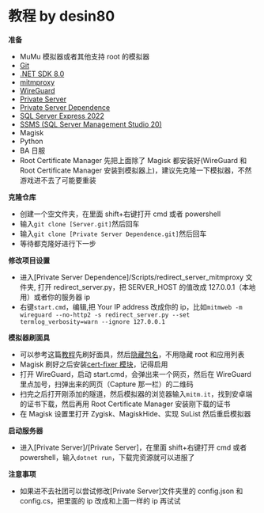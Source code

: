 # 教程 by desin80

**准备**

- MuMu 模拟器或者其他支持 root 的模拟器
- [Git](https://git-scm.com/)
- [.NET SDK 8.0](https://dotnet.microsoft.com/en-us/download/visual-studio-sdks)
- [mitmproxy](https://mitmproxy.org/)
- [WireGuard](https://www.wireguard.com/)
- [Private Server](Server.git)
- [Private Server Dependence](Dependence.git)
- [SQL Server Express 2022](https://www.microsoft.com/en-us/download/details.aspx?id=104781)
- [SSMS (SQL Server Management Studio 20)](https://learn.microsoft.com/en-us/sql/ssms/download-sql-server-management-studio-ssms?view=sql-server-ver16#download-ssms)
- Magisk
- Python
- BA 日服
- Root Certificate Manager
  先把上面除了 Magisk 都安装好(WireGuard 和 Root Certificate Manager 安装到模拟器上)，建议先克隆一下模拟器，不然游戏进不去了可能要重装

**克隆仓库**

- 创建一个空文件夹，在里面 shift+右键打开 cmd 或者 powershell
- 输入`git clone [Server.git]`然后回车
- 输入`git clone [Private Server Dependence.git]`然后回车
- 等待都克隆好进行下一步

**修改项目设置**

- 进入[Private Server Dependence]/Scripts/redirect_server_mitmproxy 文件夹, 打开 redirect_server.py，把 SERVER_HOST 的值改成 127.0.0.1（本地用）或者你的服务器 ip
- 右键`start.cmd`，编辑,把 Your IP address 改成你的 ip，比如`mitmweb -m wireguard --no-http2 -s redirect_server.py --set termlog_verbosity=warn --ignore 127.0.0.1`

**模拟器刷面具**

- 可以参考这篇[教程](https://mumu.163.com/help/20240202/35044_1136675.html)先刷好面具，然后[隐藏包名](https://magiskcn.com/hide-the-magisk-app.html)，不用隐藏 root 和应用列表
- Magisk 刷好之后安装[cert-fixer 模块](https://github.com/pwnlogs/cert-fixer)，记得启用
- 打开 WireGuard，启动 start.cmd，会弹出来一个网页，然后在 WireGuard 里点加号，扫弹出来的网页（Capture 那一栏）的二维码
- 扫完之后打开刚添加的隧道，然后模拟器的浏览器输入`mitm.it`，找到安卓端的证书下载，然后再用 Root Certificate Manager 安装刚下载的证书
- 在 Magisk 设置里打开 Zygisk、MagiskHide、实现 SuList 然后重启模拟器

**启动服务器**

- 进入[Private Server]/[Private Server]，在里面 shift+右键打开 cmd 或者 powershell，输入`dotnet run`，下载完资源就可以进服了

**注意事项**

- 如果进不去社团可以尝试修改[Private Server]文件夹里的 config.json 和 config.cs，把里面的 ip 改成和上面一样的 ip 再试试
